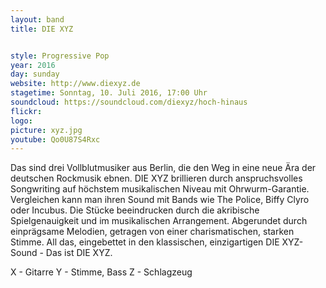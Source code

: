 ```yaml
---
layout: band
title: DIE XYZ


style: Progressive Pop
year: 2016
day: sunday
website: http://www.diexyz.de
stagetime: Sonntag, 10. Juli 2016, 17:00 Uhr
soundcloud: https://soundcloud.com/diexyz/hoch-hinaus
flickr: 
logo:
picture: xyz.jpg
youtube: Qo0U87S4Rxc
---
```

Das sind drei Vollblutmusiker aus Berlin, die den Weg in eine neue Ära der deutschen Rockmusik ebnen.
DIE XYZ brillieren durch anspruchsvolles Songwriting auf höchstem musikalischen Niveau mit Ohrwurm-Garantie.
Vergleichen kann man ihren Sound mit Bands wie The Police, Biffy Clyro oder Incubus.
Die Stücke beeindrucken durch die akribische Spielgenauigkeit und im musikalischen Arrangement.
Abgerundet durch einprägsame Melodien, getragen von einer charismatischen, starken Stimme.
All das, eingebettet in den klassischen, einzigartigen DIE XYZ-Sound - Das ist DIE XYZ.

X - Gitarre
Y - Stimme, Bass
Z - Schlagzeug 